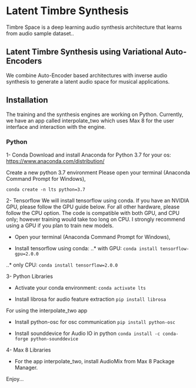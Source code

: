 # Latent Timbre Synthesis

Timbre Space is a deep learning audio synthesis architecture that learns from audio sample dataset.. 

## Latent Timbre Synthesis using Variational Auto-Encoders
We combine Auto-Encoder based architectures with inverse audio synthesis to generate a latent audio space for musical applications.

## Installation 

The training and the synthesis engines are working on Python. Currently, we have an app called interpolate_two which uses Max 8 for the user interface and interaction with the engine. 

### Python 

1- Conda 
Download and install Anaconda for Python 3.7 for your os:
https://www.anaconda.com/distribution/

Create a new python 3.7 environment
Please open your terminal (Anaconda Command Prompt for Windows),

`conda create -n lts python=3.7`

2- Tensorflow
We will install tensorflow using conda. If you have an NVIDIA GPU, please follow the GPU guide below. For all other hardware, please follow the CPU option. The code is compatible with both GPU, and CPU only; however training would take too long on CPU. I strongly recommend using a GPU if you plan to train new models. 


* Open your terminal (Anaconda Command Prompt for Windows),

* Install tensorflow using conda:
..* with GPU:
`conda install tensorflow-gpu=2.0.0`

..* only CPU:
`conda install tensorflow=2.0.0`

3- Python Libraries

* Activate your conda environment:
`conda activate lts`

* Install librosa for audio feature extraction
`pip install librosa`


For using the interpolate_two app

* Install python-osc for osc communication
`pip install python-osc`

* Install sounddevice for Audio IO in python
`conda install -c conda-forge python-sounddevice`

4- Max 8 Libraries

* For the app interpolate_two, install AudioMix from Max 8 Package Manager. 

Enjoy...